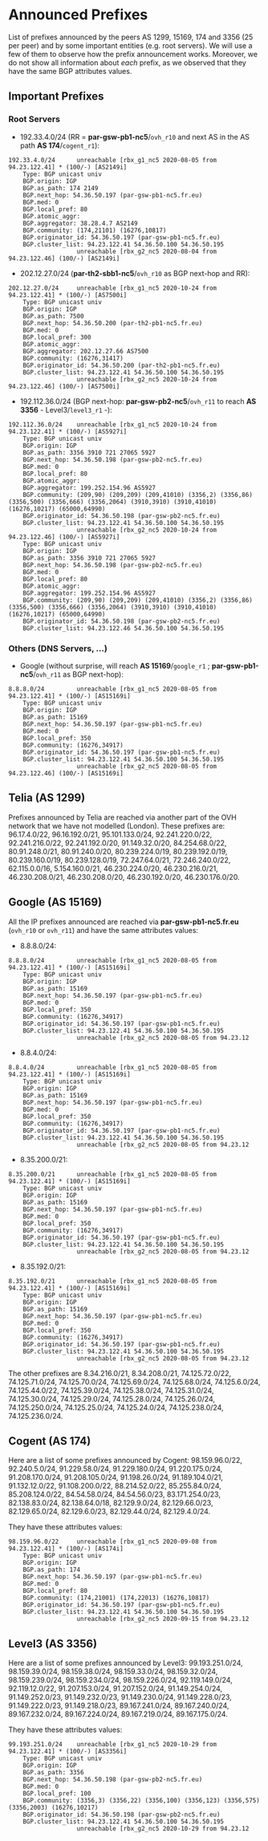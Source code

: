 # Announced Prefixes

List of prefixes announced by the peers AS 1299, 15169, 174 and 3356 (25 per peer) and by some important entities 
(e.g. root servers). We will use a few of them to observe how the prefix announcement works. Moreover, we do not show 
all information about *each* prefix, as we observed that they have the same BGP attributes values.

## Important Prefixes

### Root Servers

- 192.33.4.0/24 (RR = **par-gsw-pb1-nc5**/`ovh_r10` and next AS in the AS path **AS 174**/`cogent_r1`):

```
192.33.4.0/24      unreachable [rbx_g1_nc5 2020-08-05 from 94.23.122.41] * (100/-) [AS2149i]
	Type: BGP unicast univ
	BGP.origin: IGP
	BGP.as_path: 174 2149
	BGP.next_hop: 54.36.50.197 (par-gsw-pb1-nc5.fr.eu)
	BGP.med: 0
	BGP.local_pref: 80
	BGP.atomic_aggr: 
	BGP.aggregator: 38.28.4.7 AS2149
	BGP.community: (174,21101) (16276,10817)
	BGP.originator_id: 54.36.50.197 (par-gsw-pb1-nc5.fr.eu)
	BGP.cluster_list: 94.23.122.41 54.36.50.100 54.36.50.195
                   unreachable [rbx_g2_nc5 2020-08-04 from 94.23.122.46] (100/-) [AS2149i]
```

- 202.12.27.0/24 (**par-th2-sbb1-nc5**/`ovh_r10` as BGP next-hop and RR):

```
202.12.27.0/24     unreachable [rbx_g1_nc5 2020-10-24 from 94.23.122.41] * (100/-) [AS7500i]
	Type: BGP unicast univ
	BGP.origin: IGP
	BGP.as_path: 7500
	BGP.next_hop: 54.36.50.200 (par-th2-pb1-nc5.fr.eu)
	BGP.med: 0
	BGP.local_pref: 300
	BGP.atomic_aggr: 
	BGP.aggregator: 202.12.27.66 AS7500
	BGP.community: (16276,31417)
	BGP.originator_id: 54.36.50.200 (par-th2-pb1-nc5.fr.eu)
	BGP.cluster_list: 94.23.122.41 54.36.50.100 54.36.50.195
                   unreachable [rbx_g2_nc5 2020-10-24 from 94.23.122.46] (100/-) [AS7500i]
```

- 192.112.36.0/24 (BGP next-hop: **par-gsw-pb2-nc5**/`ovh_r11` to reach **AS 3356** - Level3/`level3_r1` -):

```
192.112.36.0/24    unreachable [rbx_g1_nc5 2020-10-24 from 94.23.122.41] * (100/-) [AS5927i]
	Type: BGP unicast univ
	BGP.origin: IGP
	BGP.as_path: 3356 3910 721 27065 5927
	BGP.next_hop: 54.36.50.198 (par-gsw-pb2-nc5.fr.eu)
	BGP.med: 0
	BGP.local_pref: 80
	BGP.atomic_aggr: 
	BGP.aggregator: 199.252.154.96 AS5927
	BGP.community: (209,90) (209,209) (209,41010) (3356,2) (3356,86) (3356,500) (3356,666) (3356,2064) (3910,3910) (3910,41010) (16276,10217) (65000,64990)
	BGP.originator_id: 54.36.50.198 (par-gsw-pb2-nc5.fr.eu)
	BGP.cluster_list: 94.23.122.41 54.36.50.100 54.36.50.195
                   unreachable [rbx_g2_nc5 2020-10-24 from 94.23.122.46] (100/-) [AS5927i]
	Type: BGP unicast univ
	BGP.origin: IGP
	BGP.as_path: 3356 3910 721 27065 5927
	BGP.next_hop: 54.36.50.198 (par-gsw-pb2-nc5.fr.eu)
	BGP.med: 0
	BGP.local_pref: 80
	BGP.atomic_aggr: 
	BGP.aggregator: 199.252.154.96 AS5927
	BGP.community: (209,90) (209,209) (209,41010) (3356,2) (3356,86) (3356,500) (3356,666) (3356,2064) (3910,3910) (3910,41010) (16276,10217) (65000,64990)
	BGP.originator_id: 54.36.50.198 (par-gsw-pb2-nc5.fr.eu)
	BGP.cluster_list: 94.23.122.46 54.36.50.100 54.36.50.195
```

### Others (DNS Servers, ...)

- Google (without surprise, will reach **AS 15169**/`google_r1` ;  **par-gsw-pb1-nc5**/`ovh_r11` as BGP next-hop):

```
8.8.8.0/24         unreachable [rbx_g1_nc5 2020-08-05 from 94.23.122.41] * (100/-) [AS15169i]
	Type: BGP unicast univ
	BGP.origin: IGP
	BGP.as_path: 15169
	BGP.next_hop: 54.36.50.197 (par-gsw-pb1-nc5.fr.eu)
	BGP.med: 0
	BGP.local_pref: 350
	BGP.community: (16276,34917)
	BGP.originator_id: 54.36.50.197 (par-gsw-pb1-nc5.fr.eu)
	BGP.cluster_list: 94.23.122.41 54.36.50.100 54.36.50.195
                   unreachable [rbx_g2_nc5 2020-08-05 from 94.23.122.46] (100/-) [AS15169i]
```

## Telia (AS 1299)

Prefixes announced by Telia are reached via another part of the OVH network that we have not modelled (London). These 
prefixes are: 96.17.4.0/22, 96.16.192.0/21, 95.101.133.0/24, 92.241.220.0/22, 92.241.216.0/22, 92.241.192.0/20, 91.149.32.0/20,
84.254.68.0/22, 80.91.248.0/21, 80.91.240.0/20, 80.239.224.0/19, 80.239.192.0/19, 80.239.160.0/19, 80.239.128.0/19, 
72.247.64.0/21, 72.246.240.0/22, 62.115.0.0/16, 5.154.160.0/21, 46.230.224.0/20, 46.230.216.0/21, 46.230.208.0/21, 
46.230.208.0/20, 46.230.192.0/20, 46.230.176.0/20.

## Google (AS 15169)

All the IP prefixes announced are reached via **par-gsw-pb1-nc5.fr.eu** (`ovh_r10` or `ovh_r11`) and have the same
attributes values:

- 8.8.8.0/24:
```
8.8.8.0/24         unreachable [rbx_g1_nc5 2020-08-05 from 94.23.122.41] * (100/-) [AS15169i]
	Type: BGP unicast univ
	BGP.origin: IGP
	BGP.as_path: 15169
	BGP.next_hop: 54.36.50.197 (par-gsw-pb1-nc5.fr.eu)
	BGP.med: 0
	BGP.local_pref: 350
	BGP.community: (16276,34917)
	BGP.originator_id: 54.36.50.197 (par-gsw-pb1-nc5.fr.eu)
	BGP.cluster_list: 94.23.122.41 54.36.50.100 54.36.50.195
                   unreachable [rbx_g2_nc5 2020-08-05 from 94.23.12
```
- 8.8.4.0/24:
```
8.8.4.0/24         unreachable [rbx_g1_nc5 2020-08-05 from 94.23.122.41] * (100/-) [AS15169i]
	Type: BGP unicast univ
	BGP.origin: IGP
	BGP.as_path: 15169
	BGP.next_hop: 54.36.50.197 (par-gsw-pb1-nc5.fr.eu)
	BGP.med: 0
	BGP.local_pref: 350
	BGP.community: (16276,34917)
	BGP.originator_id: 54.36.50.197 (par-gsw-pb1-nc5.fr.eu)
	BGP.cluster_list: 94.23.122.41 54.36.50.100 54.36.50.195
                   unreachable [rbx_g2_nc5 2020-08-05 from 94.23.12
```
- 8.35.200.0/21:
```
8.35.200.0/21      unreachable [rbx_g1_nc5 2020-08-05 from 94.23.122.41] * (100/-) [AS15169i]
	Type: BGP unicast univ
	BGP.origin: IGP
	BGP.as_path: 15169
	BGP.next_hop: 54.36.50.197 (par-gsw-pb1-nc5.fr.eu)
	BGP.med: 0
	BGP.local_pref: 350
	BGP.community: (16276,34917)
	BGP.originator_id: 54.36.50.197 (par-gsw-pb1-nc5.fr.eu)
	BGP.cluster_list: 94.23.122.41 54.36.50.100 54.36.50.195
                   unreachable [rbx_g2_nc5 2020-08-05 from 94.23.12
```
- 8.35.192.0/21:
```
8.35.192.0/21      unreachable [rbx_g1_nc5 2020-08-05 from 94.23.122.41] * (100/-) [AS15169i]
	Type: BGP unicast univ
	BGP.origin: IGP
	BGP.as_path: 15169
	BGP.next_hop: 54.36.50.197 (par-gsw-pb1-nc5.fr.eu)
	BGP.med: 0
	BGP.local_pref: 350
	BGP.community: (16276,34917)
	BGP.originator_id: 54.36.50.197 (par-gsw-pb1-nc5.fr.eu)
	BGP.cluster_list: 94.23.122.41 54.36.50.100 54.36.50.195
                   unreachable [rbx_g2_nc5 2020-08-05 from 94.23.12
```

The other prefixes are 8.34.216.0/21, 8.34.208.0/21, 74.125.72.0/22, 74.125.71.0/24, 74.125.70.0/24, 74.125.69.0/24, 
74.125.68.0/24, 74.125.6.0/24, 74.125.44.0/22, 74.125.39.0/24, 74.125.38.0/24, 74.125.31.0/24, 74.125.30.0/24, 
74.125.29.0/24, 74.125.28.0/24, 74.125.26.0/24, 74.125.250.0/24, 74.125.25.0/24, 74.125.24.0/24, 74.125.238.0/24, 
74.125.236.0/24.

## Cogent (AS 174)

Here are a list of some prefixes announced by Cogent: 98.159.96.0/22, 92.240.5.0/24, 91.229.58.0/24, 91.229.180.0/24, 
91.220.175.0/24, 91.208.170.0/24, 91.208.105.0/24, 91.198.26.0/24, 91.189.104.0/21, 91.132.12.0/22, 91.108.200.0/22, 
88.214.52.0/22, 85.255.84.0/24, 85.208.124.0/22, 84.54.58.0/24, 84.54.56.0/23, 83.171.254.0/23, 82.138.83.0/24, 
82.138.64.0/18, 82.129.9.0/24, 82.129.66.0/23, 82.129.65.0/24, 82.129.6.0/23, 82.129.44.0/24, 82.129.4.0/24.

They have these attributes values:
```
98.159.96.0/22     unreachable [rbx_g1_nc5 2020-09-08 from 94.23.122.41] * (100/-) [AS174i]
	Type: BGP unicast univ
	BGP.origin: IGP
	BGP.as_path: 174
	BGP.next_hop: 54.36.50.197 (par-gsw-pb1-nc5.fr.eu)
	BGP.med: 0
	BGP.local_pref: 80
	BGP.community: (174,21001) (174,22013) (16276,10817)
	BGP.originator_id: 54.36.50.197 (par-gsw-pb1-nc5.fr.eu)
	BGP.cluster_list: 94.23.122.41 54.36.50.100 54.36.50.195
                   unreachable [rbx_g2_nc5 2020-09-15 from 94.23.12
```

## Level3 (AS 3356)

Here are a list of some prefixes announced by Level3: 99.193.251.0/24, 98.159.39.0/24, 98.159.38.0/24, 98.159.33.0/24, 
98.159.32.0/24, 98.159.239.0/24, 98.159.234.0/24, 98.159.226.0/24, 92.119.149.0/24, 92.119.12.0/22, 91.207.153.0/24, 
91.207.152.0/24, 91.149.254.0/24, 91.149.252.0/23, 91.149.232.0/23, 91.149.230.0/24, 91.149.228.0/23, 91.149.222.0/23, 
91.149.218.0/23, 89.167.241.0/24, 89.167.240.0/24, 89.167.232.0/24, 89.167.224.0/24, 89.167.219.0/24, 89.167.175.0/24.

They have these attributes values:
```
99.193.251.0/24    unreachable [rbx_g1_nc5 2020-10-29 from 94.23.122.41] * (100/-) [AS3356i]
	Type: BGP unicast univ
	BGP.origin: IGP
	BGP.as_path: 3356
	BGP.next_hop: 54.36.50.198 (par-gsw-pb2-nc5.fr.eu)
	BGP.med: 0
	BGP.local_pref: 100
	BGP.community: (3356,3) (3356,22) (3356,100) (3356,123) (3356,575) (3356,2003) (16276,10217)
	BGP.originator_id: 54.36.50.198 (par-gsw-pb2-nc5.fr.eu)
	BGP.cluster_list: 94.23.122.41 54.36.50.100 54.36.50.195
                   unreachable [rbx_g2_nc5 2020-10-29 from 94.23.12
```